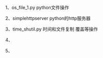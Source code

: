 1、os_file_1.py python文件操作


2、simplehttpserver python的http服务器


3、time_shutil.py 时间和文件复制 覆盖等操作


4、


5、
